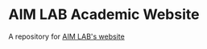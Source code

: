 # AIM LAB Academic Website

A repository for [AIM LAB's website](https://www.eg.mahidol.ac.th/dept/egbe/webaim/)